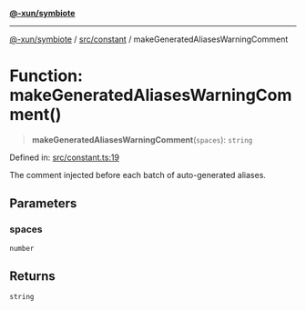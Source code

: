 [**@-xun/symbiote**](../../../README.md)

***

[@-xun/symbiote](../../../README.md) / [src/constant](../README.md) / makeGeneratedAliasesWarningComment

# Function: makeGeneratedAliasesWarningComment()

> **makeGeneratedAliasesWarningComment**(`spaces`): `string`

Defined in: [src/constant.ts:19](https://github.com/Xunnamius/symbiote/blob/8eac971e9d5e22fba1e6d49fa7fee2af04809fe6/src/constant.ts#L19)

The comment injected before each batch of auto-generated aliases.

## Parameters

### spaces

`number`

## Returns

`string`
